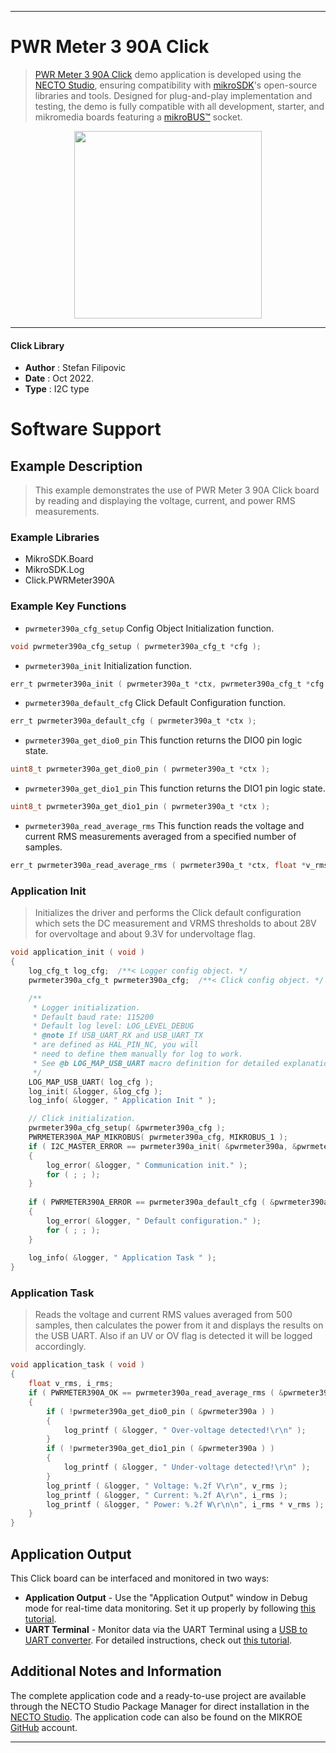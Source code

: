 
---
# PWR Meter 3 90A Click

> [PWR Meter 3 90A Click](https://www.mikroe.com/?pid_product=MIKROE-5510) demo application is developed using
the [NECTO Studio](https://www.mikroe.com/necto), ensuring compatibility with [mikroSDK](https://www.mikroe.com/mikrosdk)'s
open-source libraries and tools. Designed for plug-and-play implementation and testing, the demo is fully compatible with
all development, starter, and mikromedia boards featuring a [mikroBUS&trade;](https://www.mikroe.com/mikrobus) socket.

<p align="center">
  <img src="https://www.mikroe.com/?pid_product=MIKROE-5510&image=1" height=300px>
</p>

---

#### Click Library

- **Author**        : Stefan Filipovic
- **Date**          : Oct 2022.
- **Type**          : I2C type

# Software Support

## Example Description

> This example demonstrates the use of PWR Meter 3 90A Click board by reading and displaying the voltage, current, and power RMS measurements.

### Example Libraries

- MikroSDK.Board
- MikroSDK.Log
- Click.PWRMeter390A

### Example Key Functions

- `pwrmeter390a_cfg_setup` Config Object Initialization function.
```c
void pwrmeter390a_cfg_setup ( pwrmeter390a_cfg_t *cfg );
```

- `pwrmeter390a_init` Initialization function.
```c
err_t pwrmeter390a_init ( pwrmeter390a_t *ctx, pwrmeter390a_cfg_t *cfg );
```

- `pwrmeter390a_default_cfg` Click Default Configuration function.
```c
err_t pwrmeter390a_default_cfg ( pwrmeter390a_t *ctx );
```

- `pwrmeter390a_get_dio0_pin` This function returns the DIO0 pin logic state.
```c
uint8_t pwrmeter390a_get_dio0_pin ( pwrmeter390a_t *ctx );
```

- `pwrmeter390a_get_dio1_pin` This function returns the DIO1 pin logic state.
```c
uint8_t pwrmeter390a_get_dio1_pin ( pwrmeter390a_t *ctx );
```

- `pwrmeter390a_read_average_rms` This function reads the voltage and current RMS measurements averaged from a specified number of samples.
```c
err_t pwrmeter390a_read_average_rms ( pwrmeter390a_t *ctx, float *v_rms, float *i_rms, uint16_t num_avg );
```

### Application Init

> Initializes the driver and performs the Click default configuration which sets the DC measurement
and VRMS thresholds to about 28V for overvoltage and about 9.3V for undervoltage flag.

```c
void application_init ( void )
{
    log_cfg_t log_cfg;  /**< Logger config object. */
    pwrmeter390a_cfg_t pwrmeter390a_cfg;  /**< Click config object. */

    /** 
     * Logger initialization.
     * Default baud rate: 115200
     * Default log level: LOG_LEVEL_DEBUG
     * @note If USB_UART_RX and USB_UART_TX 
     * are defined as HAL_PIN_NC, you will 
     * need to define them manually for log to work. 
     * See @b LOG_MAP_USB_UART macro definition for detailed explanation.
     */
    LOG_MAP_USB_UART( log_cfg );
    log_init( &logger, &log_cfg );
    log_info( &logger, " Application Init " );

    // Click initialization.
    pwrmeter390a_cfg_setup( &pwrmeter390a_cfg );
    PWRMETER390A_MAP_MIKROBUS( pwrmeter390a_cfg, MIKROBUS_1 );
    if ( I2C_MASTER_ERROR == pwrmeter390a_init( &pwrmeter390a, &pwrmeter390a_cfg ) ) 
    {
        log_error( &logger, " Communication init." );
        for ( ; ; );
    }
    
    if ( PWRMETER390A_ERROR == pwrmeter390a_default_cfg ( &pwrmeter390a ) )
    {
        log_error( &logger, " Default configuration." );
        for ( ; ; );
    }
    
    log_info( &logger, " Application Task " );
}
```

### Application Task

> Reads the voltage and current RMS values averaged from 500 samples, then calculates the power from it
and displays the results on the USB UART. Also if an UV or OV flag is detected it will be logged accordingly.

```c
void application_task ( void )
{
    float v_rms, i_rms;
    if ( PWRMETER390A_OK == pwrmeter390a_read_average_rms ( &pwrmeter390a, &v_rms, &i_rms, PWRMETER390A_DEF_AVG_SAMPLES ) )
    {
        if ( !pwrmeter390a_get_dio0_pin ( &pwrmeter390a ) )
        {
            log_printf ( &logger, " Over-voltage detected!\r\n" );
        }
        if ( !pwrmeter390a_get_dio1_pin ( &pwrmeter390a ) )
        {
            log_printf ( &logger, " Under-voltage detected!\r\n" );
        }
        log_printf ( &logger, " Voltage: %.2f V\r\n", v_rms );
        log_printf ( &logger, " Current: %.2f A\r\n", i_rms );
        log_printf ( &logger, " Power: %.2f W\r\n\n", i_rms * v_rms );
    }
}
```

## Application Output

This Click board can be interfaced and monitored in two ways:
- **Application Output** - Use the "Application Output" window in Debug mode for real-time data monitoring.
Set it up properly by following [this tutorial](https://www.youtube.com/watch?v=ta5yyk1Woy4).
- **UART Terminal** - Monitor data via the UART Terminal using
a [USB to UART converter](https://www.mikroe.com/click/interface/usb?interface*=uart,uart). For detailed instructions,
check out [this tutorial](https://help.mikroe.com/necto/v2/Getting%20Started/Tools/UARTTerminalTool).

## Additional Notes and Information

The complete application code and a ready-to-use project are available through the NECTO Studio Package Manager for 
direct installation in the [NECTO Studio](https://www.mikroe.com/necto). The application code can also be found on
the MIKROE [GitHub](https://github.com/MikroElektronika/mikrosdk_click_v2) account.

---
